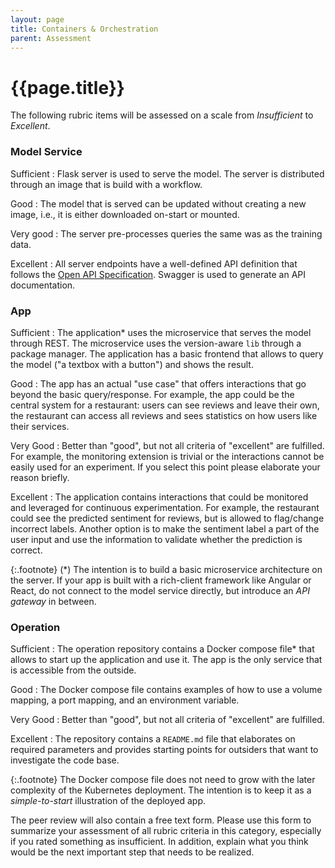 ```yaml
---
layout: page
title: Containers & Orchestration
parent: Assessment
---
```


# {{page.title}}

The following rubric items will be assessed on a scale from *Insufficient* to *Excellent*.

### Model Service

Sufficient
: Flask server is used to serve the model. The server is distributed through an image that is build with a workflow.

Good
: The model that is served can be updated without creating a new image, i.e., it is either downloaded on-start or mounted.

Very good
: The server pre-processes queries the same was as the training data.

Excellent
: All server endpoints have a well-defined API definition that follows the [Open API Specification](https://github.com/OAI/OpenAPI-Specification/blob/main/versions/2.0.md#operation-object).
Swagger is used to generate an API documentation.



### App

Sufficient
: The application\* uses the microservice that serves the model through REST. The microservice uses the version-aware `lib` through a package manager. The application has a basic frontend that allows to query the model ("a textbox with a button") and shows the result.

Good
: The app has an actual "use case" that offers interactions that go beyond the basic query/response. For example, the app could be the central system for a restaurant: users can see reviews and leave their own, the restaurant can access all reviews and sees statistics on how users like their services.

Very Good
: Better than "good", but not all criteria of "excellent" are fulfilled.
For example, the monitoring extension is trivial or the interactions cannot be easily used for an experiment.
If you select this point please elaborate your reason briefly.

Excellent
: The application contains interactions that could be monitored and leveraged for continuous experimentation. For example, the restaurant could see the predicted sentiment for reviews, but is allowed to flag/change incorrect labels. Another option is to make the sentiment label a part of the user input and use the information to validate whether the prediction is correct.

{:.footnote}
(\*) The intention is to build a basic microservice architecture on the server.
If your app is built with a rich-client framework like Angular or React, do not connect to the model service directly, but introduce an *API gateway* in between.


### Operation

Sufficient
: The operation repository contains a Docker compose file\* that allows to start up the application and use it. The app is the only service that is accessible from the outside.

Good
: The Docker compose file contains examples of how to use a volume mapping, a port mapping, and an environment variable.

Very Good
: Better than "good", but not all criteria of "excellent" are fulfilled.

Excellent
: The repository contains a `README.md` file that elaborates on required parameters and provides starting points for outsiders that want to investigate the code base.

{:.footnote}
The Docker compose file does not need to grow with the later complexity of the Kubernetes deployment.
The intention is to keep it as a *simple-to-start* illustration of the deployed app.


The peer review will also contain a free text form.
Please use this form to summarize your assessment of all rubric criteria in this category, especially if you rated something as insufficient.
In addition, explain what you think would be the next important step that needs to be realized.